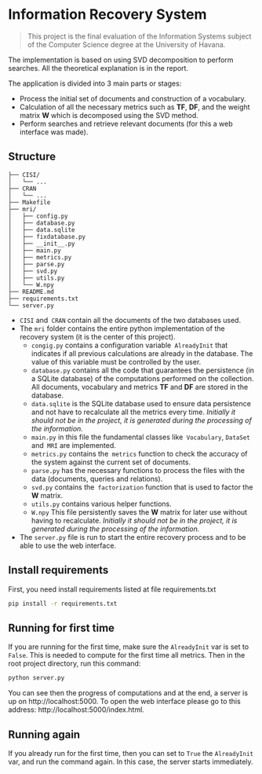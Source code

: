 # Information Recovery System

> This project is the final evaluation of the Information Systems subject of the Computer Science degree at the University of Havana.

The implementation is based on using SVD decomposition to perform searches. All the theoretical explanation is in the report.

The application is divided into 3 main parts or stages:

- Process the initial set of documents and construction of a vocabulary.
- Calculation of all the necessary metrics such as **TF**, **DF**, and the weight matrix **W** which is decomposed using the SVD method.
- Perform searches and retrieve relevant documents (for this a web interface was made).

## Structure

```
├── CISI/
│   └── ...
├── CRAN
│   └── ...
├── Makefile
├── mri/
│   ├── config.py
│   ├── database.py
│   ├── data.sqlite
│   ├── fixdatabase.py
│   ├── __init__.py
│   ├── main.py
│   ├── metrics.py
│   ├── parse.py
│   ├── svd.py
│   ├── utils.py
│   └── W.npy
├── README.md
├── requirements.txt
└── server.py
```

- `CISI` and` CRAN` contain all the documents of the two databases used.
- The `mri` folder contains the entire python implementation of the recovery system (it is the center of this project).
  - `congig.py` contains a configuration variable` AlreadyInit` that indicates if all previous calculations are already in the database. The value of this variable must be controlled by the user.
  - `database.py` contains all the code that guarantees the persistence (in a SQLite database) of the computations performed on the collection. All documents, vocabulary and metrics **TF** and **DF** are stored in the database.
  - `data.sqlite` is the SQLite database used to ensure data persistence and not have to recalculate all the metrics every time. _Initially it should not be in the project, it is generated during the processing of the information._
  - `main.py` in this file the fundamental classes like` Vocabulary`, `DataSet` and` MRI` are implemented.
  - `metrics.py` contains the` metrics` function to check the accuracy of the system against the current set of documents.
  - `parse.py` has the necessary functions to process the files with the data (documents, queries and relations).
  - `svd.py` contains the` factorization` function that is used to factor the **W** matrix.
  - `utils.py` contains various helper functions.
  - `W.npy` This file persistently saves the **W** matrix for later use without having to recalculate. _Initially it should not be in the project, it is generated during the processing of the information._ 
- The `server.py` file is run to start the entire recovery process and to be able to use the web interface.

## Install requirements

First, you need install requirements listed at file requirements.txt

```bash
pip install -r requirements.txt
```

## Running for first time

If you are running for the first time, make sure the `AlreadyInit` var is set to `False`. This is needed to compute for the first time all metrics. Then in the root project directory, run this command:
```bash
python server.py
```
You can see then the progress of computations and at the end, a server is up on http://localhost:5000. To open the web interface please go to this address: http://localhost:5000/index.html.

## Running again

If you already run for the first time, then you can set to `True` the `AlreadyInit` var, and run the command again. In this case, the server starts immediately.
